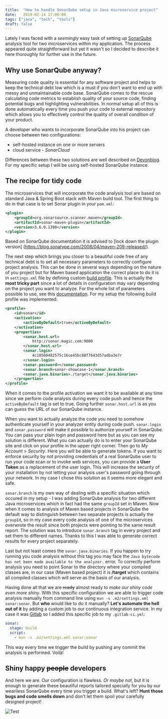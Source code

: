 ```yaml
---
title:  "How to handle SonarQube setup in Java microservice project"
date:   2019-02-14 17:00:00
tags: ["java", "tech", "tools"]
draft: false
---
```


Lately I was faced with a *seemingly* easy task of setting up [SonarQube](https://www.sonarqube.org/) analysis tool for two microservices within my application.
The process appeared quite straightforward but yet it wasn't so I decided to describe it here thoroughly for further use in the future.

## Why use SonarQube anyway?
Measuring code quality is essential for any software project and helps to keep the technical debt low which is a must if you don't want to end up with messy and unmaintainable code base.
SonarQube comes to the rescue calculating code metrics to establish quality of your source code, finding potential bugs and highlighting vulnerabilities. In normal setup all of this is done automatically every time you push your code to external repository which allows you to effectively control the quality of overall condition of your product.

A developer who wants to incorporate SonarQube into his project can choose between two configurations:

* self-hosted instance on one or more servers
* cloud service - *SonarCloud*

Differences between these two solutions are well described on [Devonblog](https://devonblog.com/continuous-delivery/code-analysis-service-sonarcloud/). For my specific setup I will be using self-hosted SonarQube instance.

## The recipe for tidy code


The microservices that will incorporate the code analysis tool are based on standard Java & Spring Boot stack with Maven build tool. The first thing to do in that case is to set Sonar plugin in your `pom.xml`:

```xml
<plugin>
    <groupId>org.sonarsource.scanner.maven</groupId>
    <artifactId>sonar-maven-plugin</artifactId>
    <version>3.6.0.1398</version>
</plugin>
```

Based on SonarQube documentation it is advised to [lock down the plugin version] (https://blog.sonatype.com/2008/04/maven-209-released/).

The next step which brings you closer to a beautiful code free of any technical debt is to set all necessary parameters to correctly configure project analysis. This can be done in several ways depending on the nature of you project but for Maven based application the correct place to do it is in `settings.xml` file by defining custom [build profile](https://maven.apache.org/guides/introduction/introduction-to-profiles.html). This is actually the **most tricky part** since a lot of details in configuration may vary depending on the project you want to analyze. For the whole list of parameters possible to use, see this [documentation](https://docs.sonarqube.org/latest/analysis/analysis-parameters/). For my setup the following build profile was implemented:

```xml
<profile>
    <id>sonar</id>
    <activation>
        <activeByDefault>true</activeByDefault>
    </activation>
    <properties>
        <sonar.host.url>
            http://sonar.magic.com:9000
        </sonar.host.url>
        <sonar.login>
            4c18560482575c16ce45bc88f7643d57adba3e7r
        </sonar.login>
        <sonar.password></sonar.password>
        <sonar.branch>sonar-showcase-1</sonar.branch>
        <sonar.java.binaries>./target</sonar.java.binaries>
    </properties>
</profile>
```

When it comes to the profile activation we want it to be available at any time since we perform code analysis during every code push and hence the `activeByDefault` tag is set to true.
Going further `sonar.host.url` is as you can guess the URL of our SonarQube instance.

When you want to actually analyze the code you need to somehow authenticate yourself in your analyzer entity during code push. `sonar.login` and `sonar.password` will make it possible to authorize yourself in SonarQube. You can pass your plain login and password here but as you can see my solution is different. What you can actually do is to enter your SonarQube site and click on your profile in the upper right corner. Then go to *My Account* > *Security*. Here you will be able to generate tokens. If you want to enforce security by not providing credentials of a real SonarQube user to run your code scan or to invoke web services, you can provide a **User Token** as a replacement of the user login. This will increase the security of your installation by not letting your analysis user's password going through your network. In my case I chose this solution as it seems more elegant and safe.

`sonar.branch` is my own way of dealing with a specific situation which occured in my setup - I was adding SonarQube analysis for two different Java microservices which in fact had the same `groupId` set in Maven. Now when it comes to analysis of Maven based projects in SonarQube the default way to distinguish between two separate projects is actually the `groupId`, so in my case every code analysis of one of the microservices overwrote the result since both projects were pointing to the same result report. The solution was to introduce `sonar.branch` tag in every project and set them to different names. Thanks to this I was able to generate correct results for every project separately.

Last but not least comes the `sonar.java.binaries`. If you happen to try running you code analysis without this tag you may face the `Java bytecode has not been made available to the analyzer.` error. To correctly perform analysis you need to point Sonar to the directory where your compiled classes are, in our case (Maven based project) it is **/target** which contains all compiled classes which will serve as the basis of our analysis.

Having done all that we are ~~ready~~ almost ready to *make our shiny code even more shiny*.
With this specific configuration we are able to trigger code analysis manually from command line using `mvn -s .m2/settings.xml sonar:sonar`. But **who** would like to do it manually? **Let's automate the hell out of it** by adding a custom job to our continuous integration service. In my case it was [Gitlab](https://gitlab.com/) so I added this specific job to my `.gitlab-ci.yml`:

```yml
sonar:
  stage: build
  script:
    - mvn -s .m2/settings.xml sonar:sonar
```
This way every time we trigger the build by pushing any commit the analysis is performed. Voilà!

## Shiny happy ~~people~~ developers
And here we are. Our configuration is flawless. *Or maybe not*, but it is enough to generate these beautiful reports tailored specially for you by our weariless SonarQube every time you trigger a build. What's left? **Hunt those bugs and code smells down** and don't let them spoil your carefully designed project!

![Test](/images/posts/sonar.png "Nice, ain't it?")
